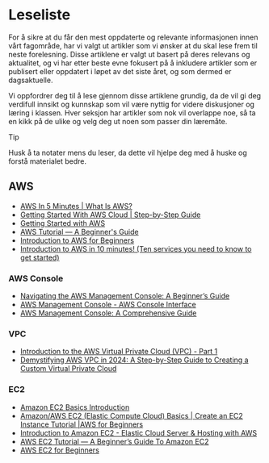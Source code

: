 # Leseliste
For å sikre at du får den mest oppdaterte og relevante informasjonen innen vårt fagområde, har vi valgt ut artikler som vi ønsker at du skal lese frem til neste forelesning. Disse artiklene er valgt ut basert på deres relevans og aktualitet, og vi har etter beste evne fokusert på å inkludere artikler som er publisert eller oppdatert i løpet av det siste året, og som dermed er dagsaktuelle.

Vi oppfordrer deg til å lese gjennom disse artiklene grundig, da de vil gi deg verdifull innsikt og kunnskap som vil være nyttig for videre diskusjoner og læring i klassen. Hver seksjon har artikler som nok vil overlappe noe, så ta en kikk på de ulike og velg deg ut noen som passer din læremåte.

> [!TIP]  
> Husk å ta notater mens du leser, da dette vil hjelpe deg med å huske og forstå materialet bedre.

## AWS

- [AWS In 5 Minutes | What Is AWS?](https://www.youtube.com/watch?v=3XFODda6YXo)
- [Getting Started With AWS Cloud | Step-by-Step Guide](https://www.youtube.com/watch?v=CjKhQoYeR4Q)
- [Getting Started with AWS](https://aws.amazon.com/getting-started/)
- [AWS Tutorial — A Beginner's Guide](https://medium.com/@dsshiva/aws-tutorial-a-beginners-guide-d5c30eaac881)
- [Introduction to AWS for Beginners](https://medium.com/my-experiments-with-aws/introduction-to-aws-for-beginners-a3ea59ee6c8a)
- [Introduction to AWS in 10 minutes! (Ten services you need to know to get started)](https://www.youtube.com/watch?v=J-w4CJLeAfc)

### AWS Console
- [Navigating the AWS Management Console: A Beginner’s Guide](https://medium.com/@teksacademy/navigating-the-aws-management-console-a-beginners-guide-5a48c22b2ea8)
- [AWS Management Console - AWS Console Interface](https://medium.com/edureka/aws-console-fd768626c7d4)
- [AWS Management Console: A Comprehensive Guide](https://digitalcloud.training/aws-management-console-a-comprehensive-guide/)

### VPC
- [Introduction to the AWS Virtual Private Cloud (VPC) - Part 1](https://blog.awsfundamentals.com/amazon-vpc-introduction-part-1)
- [Demystifying AWS VPC in 2024: A Step-by-Step Guide to Creating a Custom Virtual Private Cloud](https://medium.com/@mudasirhaji/demystifying-aws-vpc-in-2024-a-step-by-step-guide-to-creating-a-custom-virtual-private-cloud-676559c44afb)

### EC2

- [Amazon EC2 Basics Introduction](https://www.youtube.com/watch?v=eo0sp1xzYCY)
- [Amazon/AWS EC2 (Elastic Compute Cloud) Basics | Create an EC2 Instance Tutorial |AWS for Beginners](https://www.youtube.com/watch?v=eaicwmnSdCs)
- [Introduction to Amazon EC2 - Elastic Cloud Server & Hosting with AWS](https://www.youtube.com/watch?v=TsRBftzZsQo)
- [AWS EC2 Tutorial — A Beginner’s Guide To Amazon EC2](https://medium.com/edureka/aws-ec2-tutorial-16583cc7798e)
- [AWS EC2 for Beginners](https://towardsdatascience.com/aws-ec2-for-beginners-56df2e820d7f)

<!-- ### ECS
- [An Overview of AWS Elastic Container Service (ECS)](https://www.youtube.com/watch?v=I9VAMGEjW-Q)
- [AWS EC2 on ECS vs Fargate | Whats the Difference and When To Use What?](https://www.youtube.com/watch?v=DVrGXjjkpig)
- [Gentle Introduction to How AWS ECS Works with Example Tutorial](https://medium.com/boltops/gentle-introduction-to-how-aws-ecs-works-with-example-tutorial-cea3d27ce63d) -->